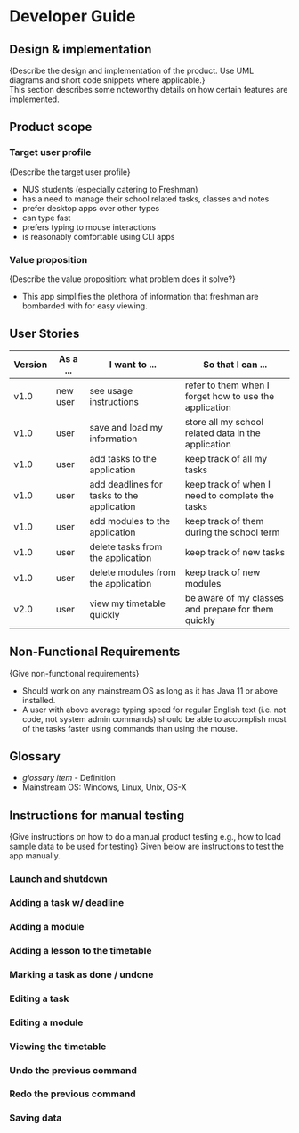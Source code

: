 # Developer Guide

## Design & implementation

{Describe the design and implementation of the product. Use UML diagrams and short code snippets where applicable.}\
This section describes some noteworthy details on how certain features are implemented.


## Product scope
### Target user profile

{Describe the target user profile}
* NUS students (especially catering to Freshman)
* has a need to manage their school related tasks, classes and notes
* prefer desktop apps over other types
* can type fast
* prefers typing to mouse interactions
* is reasonably comfortable using CLI apps

### Value proposition

{Describe the value proposition: what problem does it solve?}
* This app simplifies the plethora of information that freshman are bombarded with for easy viewing.

## User Stories

|Version| As a ... | I want to ... | So that I can ...|
|--------|----------|---------------|------------------|
|v1.0|new user|see usage instructions|refer to them when I forget how to use the application|
|v1.0|user|save and load my information|store all my school related data in the application|
|v1.0|user|add tasks to the application|keep track of all my tasks|
|v1.0|user|add deadlines for tasks to the application|keep track of when I need to complete the tasks|
|v1.0|user|add modules to the application|keep track of them during the school term|
|v1.0|user|delete tasks from the application|keep track of new tasks|
|v1.0|user|delete modules from the application|keep track of new modules|
|v2.0|user|view my timetable quickly|be aware of my classes and prepare for them quickly|

## Non-Functional Requirements

{Give non-functional requirements}
* Should work on any mainstream OS as long as it has Java 11 or above installed.
* A user with above average typing speed for regular English text (i.e. not code, not system admin commands) should be able to accomplish most of the tasks faster using commands than using the mouse.

## Glossary

* *glossary item* - Definition
* Mainstream OS: Windows, Linux, Unix, OS-X

## Instructions for manual testing

{Give instructions on how to do a manual product testing e.g., how to load sample data to be used for testing}
Given below are instructions to test the app manually.

### Launch and shutdown

### Adding a task w/ deadline

### Adding a module

### Adding a lesson to the timetable

### Marking a task as done / undone

### Editing a task

### Editing a module

### Viewing the timetable

### Undo the previous command

### Redo the previous command

### Saving data
